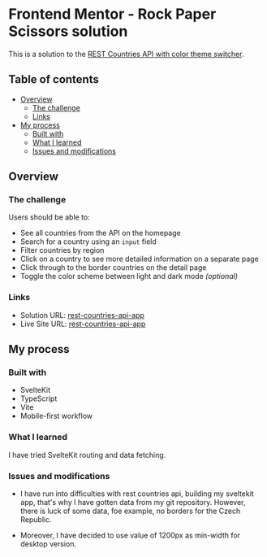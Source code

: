 # Frontend Mentor - Rock Paper Scissors solution

This is a solution to the [REST Countries API with color theme switcher](https://www.frontendmentor.io/challenges/rest-countries-api-with-color-theme-switcher-5cacc469fec04111f7b848ca).

## Table of contents

- [Overview](#overview)
    - [The challenge](#the-challenge)
    - [Links](#links)
- [My process](#my-process)
    - [Built with](#built-with)
    - [What I learned](#what-i-learned)
    - [Issues and modifications](#issues-and-modifications)


## Overview

### The challenge

Users should be able to:

- See all countries from the API on the homepage
- Search for a country using an `input` field
- Filter countries by region
- Click on a country to see more detailed information on a separate page
- Click through to the border countries on the detail page
- Toggle the color scheme between light and dark mode *(optional)*


### Links

- Solution URL: [rest-countries-api-app](https://github.com/DaMishalkina/rest-countries-api-app)
- Live Site URL: [rest-countries-api-app](https://damishalkina.github.io/rest-countries-api-app)

## My process

### Built with

- SvelteKit
- TypeScript
- Vite
- Mobile-first workflow


### What I learned

I have tried SvelteKit routing and data fetching.

### Issues and modifications

- I have run into difficulties with rest countries api, building my sveltekit app, that's why I have gotten data from my git repository. However, there is luck of some data, foe example, no borders for the Czech Republic.

- Moreover, I have decided to use value of 1200px as min-width for desktop version.

